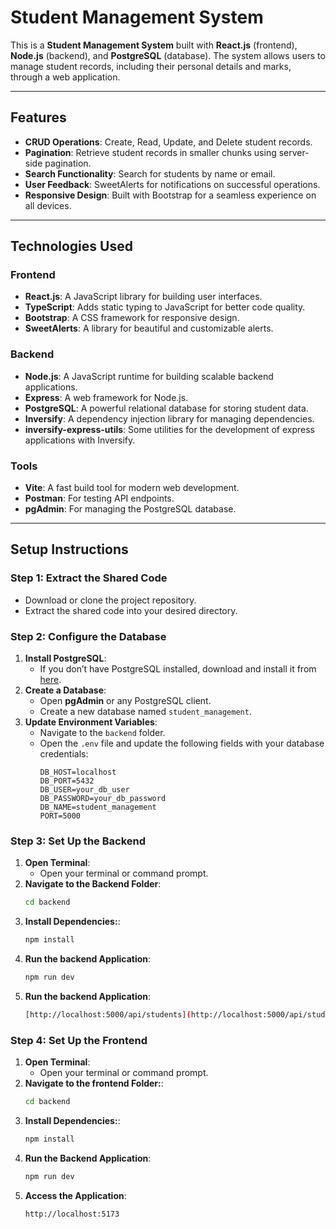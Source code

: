 # Student Management System

This is a **Student Management System** built with **React.js** (frontend), **Node.js** (backend), and **PostgreSQL** (database). The system allows users to manage student records, including their personal details and marks, through a web application.

---

## Features

- **CRUD Operations**: Create, Read, Update, and Delete student records.
- **Pagination**: Retrieve student records in smaller chunks using server-side pagination.
- **Search Functionality**: Search for students by name or email.
- **User Feedback**: SweetAlerts for notifications on successful operations.
- **Responsive Design**: Built with Bootstrap for a seamless experience on all devices.

---

## Technologies Used

### Frontend
- **React.js**: A JavaScript library for building user interfaces.
- **TypeScript**: Adds static typing to JavaScript for better code quality.
- **Bootstrap**: A CSS framework for responsive design.
- **SweetAlerts**: A library for beautiful and customizable alerts.

### Backend
- **Node.js**: A JavaScript runtime for building scalable backend applications.
- **Express**: A web framework for Node.js.
- **PostgreSQL**: A powerful relational database for storing student data.
- **Inversify**: A dependency injection library for managing dependencies.
- **inversify-express-utils**: Some utilities for the development of express applications with Inversify.

### Tools
- **Vite**: A fast build tool for modern web development.
- **Postman**: For testing API endpoints.
- **pgAdmin**: For managing the PostgreSQL database.

---

## Setup Instructions

### Step 1: Extract the Shared Code
- Download or clone the project repository.
- Extract the shared code into your desired directory.

### Step 2: Configure the Database
1. **Install PostgreSQL**:
   - If you don’t have PostgreSQL installed, download and install it from [here](https://www.postgresql.org/download/).
2. **Create a Database**:
   - Open **pgAdmin** or any PostgreSQL client.
   - Create a new database named `student_management`.
3. **Update Environment Variables**:
   - Navigate to the `backend` folder.
   - Open the `.env` file and update the following fields with your database credentials:
     ```env
     DB_HOST=localhost
     DB_PORT=5432
     DB_USER=your_db_user
     DB_PASSWORD=your_db_password
     DB_NAME=student_management
     PORT=5000
     ```

### Step 3: Set Up the Backend
1. **Open Terminal**:
   - Open your terminal or command prompt.
2. **Navigate to the Backend Folder**:
   ```bash
   cd backend
3. **Install Dependencies:**:
   ```bash
   npm install
4. **Run the backend Application**:
   ```bash
   npm run dev
4. **Run the backend Application**:
   ```bash
   [http://localhost:5000/api/students](http://localhost:5000/api/students)

### Step 4: Set Up the Frontend
1. **Open Terminal**:
   - Open your terminal or command prompt.
2. **Navigate to the frontend Folder:**:
   ```bash
   cd backend
3. **Install Dependencies:**:
   ```bash
   npm install
4. **Run the Backend Application**:
   ```bash
   npm run dev
4. **Access the Application**:
   ```bash
   http://localhost:5173


